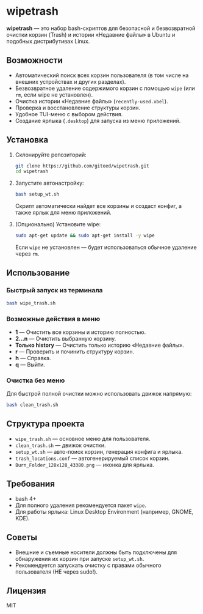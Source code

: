 # wipetrash

**wipetrash** — это набор bash-скриптов для безопасной и безвозвратной очистки корзин (Trash) и истории «Недавние файлы» в Ubuntu и подобных дистрибутивах Linux.

## Возможности

- Автоматический поиск всех корзин пользователя (в том числе на внешних устройствах и других разделах).
- Безвозвратное удаление содержимого корзин с помощью `wipe` (или `rm`, если wipe не установлен).
- Очистка истории «Недавние файлы» (`recently-used.xbel`).
- Проверка и восстановление структуры корзин.
- Удобное TUI-меню с выбором действия.
- Создание ярлыка (`.desktop`) для запуска из меню приложений.

## Установка

1. Склонируйте репозиторий:
   ```bash
   git clone https://github.com/giteed/wipetrash.git
   cd wipetrash
   ```

2. Запустите автонастройку:
   ```bash
   bash setup_wt.sh
   ```
   Скрипт автоматически найдет все корзины и создаст конфиг, а также ярлык для меню приложений.

3. (Опционально) Установите wipe:
   ```bash
   sudo apt-get update && sudo apt-get install -y wipe
   ```
   Если `wipe` не установлен — будет использоваться обычное удаление через `rm`.

## Использование

### Быстрый запуск из терминала

```bash
bash wipe_trash.sh
```

### Возможные действия в меню

- **1** — Очистить все корзины и историю полностью.
- **2…n** — Очистить выбранную корзину.
- **Только history** — Очистить только историю «Недавние файлы».
- **r** — Проверить и починить структуру корзин.
- **h** — Справка.
- **q** — Выйти.

### Очистка без меню

Для быстрой полной очистки можно использовать движок напрямую:
```bash
bash clean_trash.sh
```

## Структура проекта

- `wipe_trash.sh` — основное меню для пользователя.
- `clean_trash.sh` — движок очистки.
- `setup_wt.sh` — авто-поиск корзин, генерация конфига и ярлыка.
- `trash_locations.conf` — автогенерируемый список корзин.
- `Burn_Folder_128x128_43380.png` — иконка для ярлыка.

## Требования

- bash 4+
- Для полного удаления рекомендуется пакет `wipe`.
- Для работы ярлыка: Linux Desktop Environment (например, GNOME, KDE).

## Советы

- Внешние и съемные носители должны быть подключены для обнаружения их корзин при запуске `setup_wt.sh`.
- Рекомендуется запускать очистку с правами обычного пользователя (НЕ через sudo!).

## Лицензия

MIT
